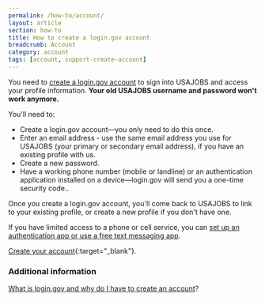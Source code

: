 ```yaml
---
permalink: /how-to/account/
layout: article
section: how-to
title: How to create a login.gov account
breadcrumb: Account
category: account
tags: [account, support-create-account]
---
```


You need to [create a login.gov account](https://www.usajobs.gov/Applicant/ProfileDashboard/Home/) to sign into USAJOBS and access your profile information. <strong>Your old USAJOBS username and password won't work anymore.
</strong>

You'll need to:

*	Create a login.gov account—you only need to do this once.
*	Enter an email address - use the same email address you use for USAJOBS (your primary or secondary email address), if you have an existing profile with us.
*	Create a new password.
*	Have a working phone number (mobile or landline) or an authentication application installed on a device—login.gov will send you a one-time security code..

Once you create a login.gov account, you'll come back to USAJOBS to link to your existing profile, or create a new profile if you don't have one.

If you have limited access to a phone or cell service, you can [set up an authentication app or use a free text messaging app](limited-access/).

[Create your account](https://www.usajobs.gov/Applicant/ProfileDashboard/Home/){:target="_blank"}.

### Additional information

[What is login.gov and why do I have to create an account](../../faq/account/login-gov)?
